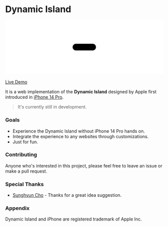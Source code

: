 # Dynamic Island

![Preview](./images/preview.gif)

[Live Demo](https://dynamic-island.jhaemin.com)

It is a web implementation of the **Dynamic Island** designed by Apple first introduced in [iPhone 14 Pro](https://www.youtube.com/watch?v=WuEH265pUy4).

> It's currently still in development.

### Goals

- Experience the Dynamic Island without iPhone 14 Pro hands on.
- Integrate the experience to any websites through customizations.
- Just for fun.

### Contributing

Anyone who's interested in this project, please feel free to leave an issue or make a pull request.

### Special Thanks

- [Sunghyun Cho](https://github.com/anaclumos) - Thanks for a great idea suggestion.

### Appendix

Dynamic Island and iPhone are registered trademark of Apple Inc.
